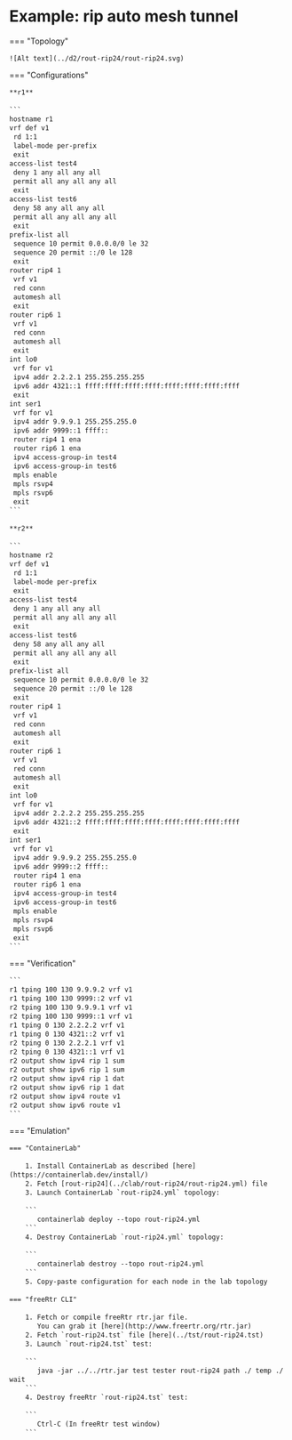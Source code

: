 # Example: rip auto mesh tunnel

=== "Topology"

    ![Alt text](../d2/rout-rip24/rout-rip24.svg)

=== "Configurations"

    **r1**

    ```
    hostname r1
    vrf def v1
     rd 1:1
     label-mode per-prefix
     exit
    access-list test4
     deny 1 any all any all
     permit all any all any all
     exit
    access-list test6
     deny 58 any all any all
     permit all any all any all
     exit
    prefix-list all
     sequence 10 permit 0.0.0.0/0 le 32
     sequence 20 permit ::/0 le 128
     exit
    router rip4 1
     vrf v1
     red conn
     automesh all
     exit
    router rip6 1
     vrf v1
     red conn
     automesh all
     exit
    int lo0
     vrf for v1
     ipv4 addr 2.2.2.1 255.255.255.255
     ipv6 addr 4321::1 ffff:ffff:ffff:ffff:ffff:ffff:ffff:ffff
     exit
    int ser1
     vrf for v1
     ipv4 addr 9.9.9.1 255.255.255.0
     ipv6 addr 9999::1 ffff::
     router rip4 1 ena
     router rip6 1 ena
     ipv4 access-group-in test4
     ipv6 access-group-in test6
     mpls enable
     mpls rsvp4
     mpls rsvp6
     exit
    ```

    **r2**

    ```
    hostname r2
    vrf def v1
     rd 1:1
     label-mode per-prefix
     exit
    access-list test4
     deny 1 any all any all
     permit all any all any all
     exit
    access-list test6
     deny 58 any all any all
     permit all any all any all
     exit
    prefix-list all
     sequence 10 permit 0.0.0.0/0 le 32
     sequence 20 permit ::/0 le 128
     exit
    router rip4 1
     vrf v1
     red conn
     automesh all
     exit
    router rip6 1
     vrf v1
     red conn
     automesh all
     exit
    int lo0
     vrf for v1
     ipv4 addr 2.2.2.2 255.255.255.255
     ipv6 addr 4321::2 ffff:ffff:ffff:ffff:ffff:ffff:ffff:ffff
     exit
    int ser1
     vrf for v1
     ipv4 addr 9.9.9.2 255.255.255.0
     ipv6 addr 9999::2 ffff::
     router rip4 1 ena
     router rip6 1 ena
     ipv4 access-group-in test4
     ipv6 access-group-in test6
     mpls enable
     mpls rsvp4
     mpls rsvp6
     exit
    ```

=== "Verification"

    ```
    r1 tping 100 130 9.9.9.2 vrf v1
    r1 tping 100 130 9999::2 vrf v1
    r2 tping 100 130 9.9.9.1 vrf v1
    r2 tping 100 130 9999::1 vrf v1
    r1 tping 0 130 2.2.2.2 vrf v1
    r1 tping 0 130 4321::2 vrf v1
    r2 tping 0 130 2.2.2.1 vrf v1
    r2 tping 0 130 4321::1 vrf v1
    r2 output show ipv4 rip 1 sum
    r2 output show ipv6 rip 1 sum
    r2 output show ipv4 rip 1 dat
    r2 output show ipv6 rip 1 dat
    r2 output show ipv4 route v1
    r2 output show ipv6 route v1
    ```

=== "Emulation"

    === "ContainerLab"

        1. Install ContainerLab as described [here](https://containerlab.dev/install/)  
        2. Fetch [rout-rip24](../clab/rout-rip24/rout-rip24.yml) file  
        3. Launch ContainerLab `rout-rip24.yml` topology:  

        ```
           containerlab deploy --topo rout-rip24.yml  
        ```
        4. Destroy ContainerLab `rout-rip24.yml` topology:  

        ```
           containerlab destroy --topo rout-rip24.yml  
        ```
        5. Copy-paste configuration for each node in the lab topology

    === "freeRtr CLI"

        1. Fetch or compile freeRtr rtr.jar file.  
           You can grab it [here](http://www.freertr.org/rtr.jar)  
        2. Fetch `rout-rip24.tst` file [here](../tst/rout-rip24.tst)  
        3. Launch `rout-rip24.tst` test:  

        ```
           java -jar ../../rtr.jar test tester rout-rip24 path ./ temp ./ wait
        ```
        4. Destroy freeRtr `rout-rip24.tst` test:  

        ```
           Ctrl-C (In freeRtr test window)
        ```

